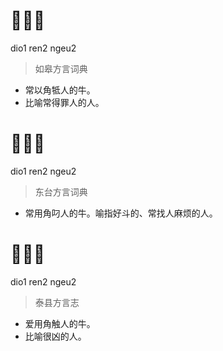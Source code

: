 # 𰄚人牛
dio1 ren2 ngeu2
> 如皋方言词典
- 常以角牴人的牛。
- 比喻常得罪人的人。

# 𰄚人牛
dio1 ren2 ngeu2
> 东台方言词典
- 常用角叼人的牛。喻指好斗的、常找人麻烦的人。

# 𰄚人牛
dio1 ren2 ngeu2
> 泰县方言志
- 爱用角触人的牛。
- 比喻很凶的人。
